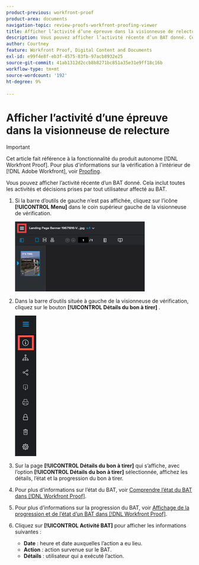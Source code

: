 ```yaml
---
product-previous: workfront-proof
product-area: documents
navigation-topic: review-proofs-workfront-proofing-viewer
title: Afficher l’activité d’une épreuve dans la visionneuse de relecture
description: Vous pouvez afficher l’activité récente d’un BAT donné. Cela inclut toutes les activités et décisions prises par tout utilisateur affecté au BAT.
author: Courtney
feature: Workfront Proof, Digital Content and Documents
exl-id: e99f4e8f-eb3f-4575-83fb-97acb8932e25
source-git-commit: 41ab1312d2ccb8b8271bc851a35e31e9ff18c16b
workflow-type: tm+mt
source-wordcount: '192'
ht-degree: 9%

---
```


# Afficher l’activité d’une épreuve dans la visionneuse de relecture

>[!IMPORTANT]
>
>Cet article fait référence à la fonctionnalité du produit autonome [!DNL Workfront Proof]. Pour plus d&#39;informations sur la vérification à l&#39;intérieur de [!DNL Adobe Workfront], voir [Proofing](../../../review-and-approve-work/proofing/proofing.md).

Vous pouvez afficher l’activité récente d’un BAT donné. Cela inclut toutes les activités et décisions prises par tout utilisateur affecté au BAT.

1. Si la barre d’outils de gauche n’est pas affichée, cliquez sur l’icône **[!UICONTROL Menu]** dans le coin supérieur gauche de la visionneuse de vérification.

   ![](assets/menu-icon-in-proofing-viewer-350x188.png)

1. Dans la barre d’outils située à gauche de la visionneuse de vérification, cliquez sur le bouton **[!UICONTROL Détails du bon à tirer]** .

   ![Proofing_Viewer_toolbar_button_-_Proof_details.png{1](assets/proofing-viewer-toolbar-button---proof-details.png)

1. Sur la page **[!UICONTROL Détails du bon à tirer]** qui s’affiche, avec l’option **[!UICONTROL Détails du bon à tirer]** sélectionnée, affichez les détails, l’état et la progression du bon à tirer.

1. Pour plus d’informations sur l’état du BAT, voir [Comprendre l’état du BAT dans [!DNL Workfront Proof]](../../../workfront-proof/wp-work-proofsfiles/manage-your-work/proof-state.md).

1. Pour plus d’informations sur la progression du BAT, voir [Affichage de la progression et de l’état d’un BAT dans [!DNL Workfront Proof]](../../../workfront-proof/wp-work-proofsfiles/manage-your-work/view-progress-and-status-of-proof.md).
1. Cliquez sur **[!UICONTROL Activité BAT]** pour afficher les informations suivantes :

   * **Date** : heure et date auxquelles l’action a eu lieu.
   * **Action** : action survenue sur le BAT.
   * **Détails** : utilisateur qui a exécuté l’action.
